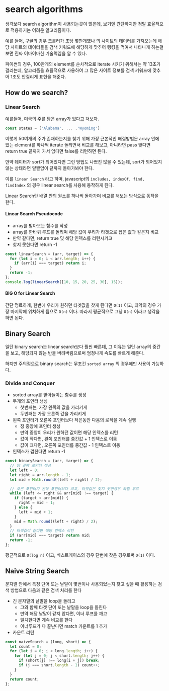 # search algorithms

생각보다 search algorithm이 사용되는곳이 많은데, 보기엔 간단하지만 정말 효율적으로 적용하기는 어려운 알고리즘이다.

예를 들어, 구글의 경우 크롤러가 초당 몇만개였나 의 사이트의 데이터를 가져오는데 해당 사이트의 데이터들을 검색 키워드에 해당하게 맞추어 랭킹을 먹여서 나타나게 하는걸 보면 진짜 어마어마한 기술력임을 알 수 있다.

파이썬의 경우, 100만개의 element를 순차적으로 iterate 시키기 위해서는 약 13초가 걸리는데, 알고리즘을 효율적으로 사용하여 그 많은 사이트 정보를 검색 키워드에 맞추어 1초도 안걸리게 표현을 해준다.

## How do we search?

### Linear Search

예를들어, 미국의 주를 담은 array가 있다고 쳐보자.

```javascript
const states = ['Alabama', ... ,'Wyoming']

```

이렇게 50여개의 주가 존재하는지를 찾기 위해 가장 근본적인 해결방법은 array 안에 있는 element를 하나씩 iterate 돌리면서 비교를 해보고, 아니라면 pass 맞다면 return true 끝까지 가서 없다면 false를 리턴하면 된다.

만약 데이터가 sort가 되어있다면 그런 방법도 나쁘진 않을 수 있는데, sort가 되어있지 않는 상태라면 얄짤없이 끝까지 돌아가봐야 한다.

이를 `linear Search` 라고 하며, javascript의 `includes, indexOf, find, findIndex` 의 경우 linear search를 사용해 동작하게 된다.

Linear Search란 배열 안의 원소를 하나씩 돌아가며 비교를 해보는 방식으로 동작을 한다.

#### Linear Search Pseudocode

- array를 받아오는 함수를 작성
- array를 한바퀴 루프를 돌리며 해당 값이 우리가 타겟으로 잡은 값과 같은지 비교
- 만약 같다면, return true 및 해당 인덱스를 리턴시키고
- 찾지 못한다면 return -1

```javascript
const linearSearch = (arr, target) => {
  for (let i = 0; i < arr.length; i++) {
    if (arr[i] === target) return i;
  }
  return -1;
};
console.log(linearSearch([10, 15, 20, 25, 30], 15));
```

#### BIG O for Linear Search

간단 명료하게, 한번에 우리가 원하던 타겟값을 찾게 된다면 `O(1)` 이고, 최악의 경우 가장 마지막에 위치하게 됨으로 `O(n)` 이다.
따라서 평균적으로 그냥 `O(n)` 이라고 생각을 하면 된다.

## Binary Search

일단 binary search는 linear search보다 훨씬 빠른데, 그 이유는 일단 array의 중간을 보고, 해당되지 않는 반을 버려버림으로써 엄청나게 속도를 빠르게 해준다.

하지만 주의점으로 binary search는 무조건 `sorted array` 의 경우에만 사용이 가능하다.

### Divide and Conquer

- sorted array를 받아들이는 함수를 생성
- 두개의 포인터 생성
  - 첫번째는, 가장 왼쪽의 값을 가리키게
  - 두번째는 가장 오른쪽 값을 가리키게
- 왼쪽 포인터가 오른쪽 포인터보다 작은동안 다음의 로직을 계속 실행
  - 정 중앙에 포인터 생성
  - 만약 중앙이 우리가 원하던 값이면 해당 인덱스를 리턴
  - 값이 작다면, 왼쪽 포인터를 중간값 + 1 인덱스로 이동
  - 값이 크다면, 오른쪽 포인터를 중간값 - 1 인덱스로 이동
- 인덱스가 겹친다면 return -1

```javascript
const binarySearch = (arr, target) => {
  // 양 끝에 포인터 생성
  let left = 0;
  let right = arr.length - 1;
  let mid = Math.round((left + right) / 2);

  // 오른 포인터가 왼쪽 포인터보다 크고, 타겟값은 찾지 못한경우 와일 루프
  while (left <= right && arr[mid] !== target) {
    if (target < arr[mid]) {
      right = mid - 1;
    } else {
      left = mid + 1;
    }
    mid = Math.round((left + right) / 2);
  }
  // 타겟값이 같다면 해당 인덱스 리턴
  if (arr[mid] === target) return mid;
  return -1;
};
```

평균적으로 `O(log n)` 이고, 베스트케이스의 경우 단번에 찾은 경우로써 `O(1)` 이다.

## Naive String Search

문자열 안에서 특정 단어 또는 낱말이 몇번이나 사용되었는지 찾고 싶을 때 활용하는 검색 방법으로 다음과 같은 검색 처리를 한다

- 긴 문자열의 낱말을 loop을 돌리고
  - 그와 함께 타겟 단어 또는 낱말을 loop을 돌린다
  - 만약 해당 낱말이 같지 않다면, 이너 루프를 깨고
  - 일치한다면 계속 비교를 한다
  - 이너루프가 다 끝난다면 match 카운트를 1 추가
- 카운트 리턴

```javascript
const naiveSearch = (long, short) => {
  let count = 0;
  for (let i = 0; i < long.length; i++) {
    for (let j = 0; j < short.length; j++) {
      if (short[j] !== long[i + j]) break;
      if (j === short.length - 1) count++;
    }
  }
  return count;
};
```
